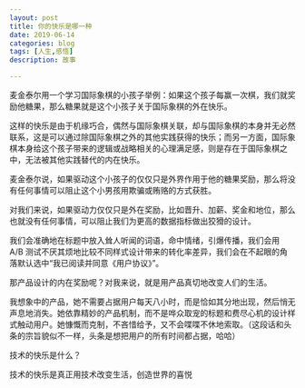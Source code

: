 ```yaml
---
layout: post
title: 你的快乐是哪一种
date: 2019-06-14
categories: blog
tags: [人生,感悟]
description: 故事

---
```

麦金泰尔用一个学习国际象棋的小孩子举例：如果这个孩子每赢一次棋，我们就奖励他糖果，那么糖果就是这个小孩子关于国际象棋的外在快乐。

这样的快乐是由于机缘巧合，偶然与国际象棋关联，却与国际象棋的本身并无必然联系，这是可以通过除国际象棋之外的其他实践获得的快乐；而另一方面，国际象棋本身给这个孩子带来的逻辑或战略相关的心理满足感，则是存在于国际象棋之中，无法被其他实践替代的内在快乐。

麦金泰尔说，如果驱动这个小孩子的仅仅只是外界作用于他的糖果奖励，那么将没有任何事情可以阻止这个小男孩用欺骗或贿赂的方式获胜。

对我们来说，如果驱动力仅仅只是外在奖励，比如晋升、加薪、奖金和地位，那么也就没有任何事情，可以阻止我们为更高的数据指标做出狡猾的设计。

我们会准确地在标题中放入耸人听闻的词语，命中情绪，引爆传播，我们会用 A/B 测试不厌其烦地比较不同样式设计带来的转化率差异，我们会在不起眼的角落默认选中“我已阅读并同意《用户协议》”。

那产品设计的内在奖励呢？对我来说，就是用产品真切地改变人们的生活。

我想象中的产品，她不需要占据用户每天八小时，而是恰如其分地出现，然后悄无声息地消失。她依靠精妙的产品机制，而不是哗众取宠的标题和费尽心机的设计样式触动用户。她慷慨而克制，不吝惜给予，又不会喋喋不休地索取。（这段话和头条的宗旨貌似不一样，头条是想把用户的所有时间都占据，哈哈）

技术的快乐是什么？

技术的快乐是真正用技术改变生活，创造世界的喜悦